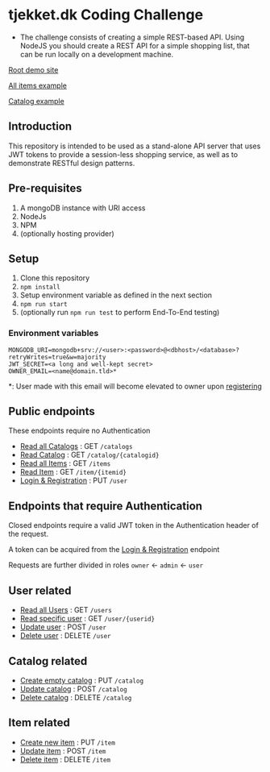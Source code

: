 # tjekket.dk Coding Challenge
- The challenge consists of creating a simple REST-based API. Using NodeJS you should create a REST API for a simple shopping list, that can be run locally on a development machine.

[Root demo site](https://tjekket-server.hostman.site/)

[All items example](https://tjekket-server.hostman.site/items)

[Catalog example](https://tjekket-server.hostman.site/catalog/5f0870a0f140b82b98b1930b)

## Introduction
This repository is intended to be used as a stand-alone API server that uses JWT tokens to provide a session-less shopping service, as well as to demonstrate RESTful design patterns.

## Pre-requisites
1. A mongoDB instance with URI access
2. NodeJs
3. NPM
4. (optionally hosting provider)

## Setup
1. Clone this repository
2. `npm install`
3. Setup environment variable as defined in the next section
4. `npm run start`
5. (optionally run `npm run test` to perform End-To-End testing)

### Environment variables
```PORT=80
MONGODB_URI=mongodb+srv://<user>:<password>@<dbhost>/<database>?retryWrites=true&w=majority
JWT_SECRET=<a long and well-kept secret>
OWNER_EMAIL=<name@domain.tld>*
```
*: User made with this email will become elevated to owner upon [registering](doc/user/put.md)

## Public endpoints
These endpoints require no Authentication
* [Read all Catalogs](doc/catalogs/get.md) : GET `/catalogs`
* [Read Catalog](doc/catalog/get.md) : GET `/catalog/{catalogid}`
* [Read all Items](doc/items/get.md) : GET `/items`
* [Read Item](doc/item/get.md) : GET `/item/{itemid}`
* [Login & Registration](doc/user/put.md) : PUT `/user`

## Endpoints that require Authentication
Closed endpoints require a valid JWT token in the Authentication header of the request.

A token can be acquired from the [Login & Registration](user/put.md) endpoint

Requests are further divided in roles `owner` <- `admin` <- `user`

## User related
* [Read all Users](doc/users/get.md) : GET `/users`
* [Read specific user](doc/user/get.md) : GET `/user/{userid}`
* [Update user](doc/user/post.md) : POST `/user`
* [Delete user](doc/user/delete.md) : DELETE `/user`

## Catalog related
* [Create empty catalog](doc/catalog/put.md) : PUT `/catalog`
* [Update catalog](doc/catalog/post.md) : POST `/catalog`
* [Delete catalog](doc/catalog/delete.md) : DELETE `/catalog`

## Item related
* [Create new item](doc/catalog/put.md) : PUT `/item`
* [Update item](doc/catalog/post.md) : POST `/item`
* [Delete item](doc/catalog/delete.md) : DELETE `/item`